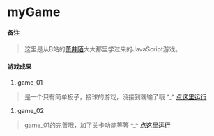 # myGame
#### 备注

> 这里是从B站的[萧井陌](https://space.bilibili.com/39066904?from=search&seid=4781459952813937550#!/)大大那里学过来的JavaScript游戏。

#### 游戏成果

1. game_01 
> 是一个只有简单板子，接球的游戏，没接到就输了哦 ^_^
[点这里运行](https://a294465800.github.io/myGame/L01/)

1. game_02 
> game_01的完善哦，加了关卡功能等等 ^_^
[点这里运行](https://a294465800.github.io/myGame/L02/)
